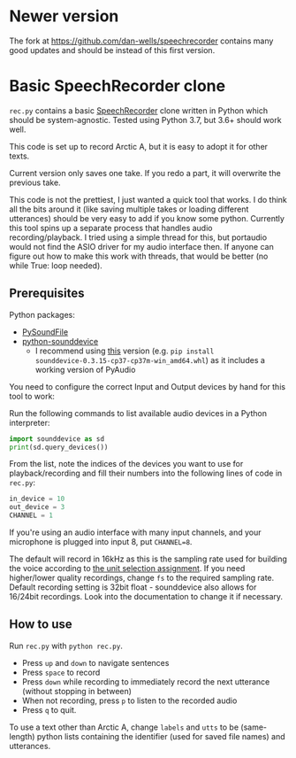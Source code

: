 # Newer version
The fork at https://github.com/dan-wells/speechrecorder contains many good updates and 
should be instead of this first version.

# Basic SpeechRecorder clone

`rec.py` contains a basic
[SpeechRecorder](http://www.cstr.ed.ac.uk/research/projects/speechrecorder/) clone written
in Python which should be system-agnostic. Tested using Python 3.7, but 3.6+ should work
well.

This code is set up to record Arctic A, but it is easy to adopt it for other texts.

Current version only saves one take. If you redo a part, it will overwrite the previous
take.

This code is not the prettiest, I just wanted a quick tool that works. I do think all the
bits around it (like saving multiple takes or loading different utterances) should be very
easy to add if you know some python. Currently this tool spins up a separate process that
handles audio recording/playback. I tried using a simple thread for this, but portaudio
would not find the ASIO driver for my audio interface then. If anyone can figure out how
to make this work with threads, that would be better (no while True: loop needed).

## Prerequisites
Python packages:

* [PySoundFile](https://pysoundfile.readthedocs.io/en/latest/)
* [python-sounddevice](https://python-sounddevice.readthedocs.io/en/0.3.15/installation.html)
    * I recommend using [this](https://www.lfd.uci.edu/~gohlke/pythonlibs/#sounddevice)
      version (e.g. `pip install sounddevice‑0.3.15‑cp37‑cp37m‑win_amd64.whl`) as it
      includes a working version of PyAudio

You need to configure the correct Input and Output devices by hand for this tool to work:

Run the following commands to list available audio devices in a Python interpreter:

```python
import sounddevice as sd
print(sd.query_devices())
``` 

From the list, note the indices of the devices you want to use for playback/recording and fill their numbers into the following lines of code in `rec.py`:
```python
in_device = 10
out_device = 3
CHANNEL = 1
``` 
If you're using an audio interface with many input channels, and your microphone is plugged into input 8, put `CHANNEL=8`.

The default will record in 16kHz as this is the sampling rate used for building the voice
according to [the unit selection
assignment](http://www.speech.zone/exercises/build-a-unit-selection-voice/?style=onepage).
If you need higher/lower quality recordings, change `fs` to the required sampling
rate. Default recording setting is 32bit float - sounddevice also allows for 16/24bit
recordings. Look into the documentation to change it if necessary.

## How to use
Run `rec.py` with `python rec.py`.

* Press `up` and `down` to navigate sentences
* Press `space` to record
* Press `down` while recording to immediately record the next utterance (without stopping
  in between)
* When not recording, press `p` to listen to the recorded audio
* Press `q` to quit.

To use a text other than Arctic A, change `labels` and `utts` to be (same-length) python
lists containing the identifier (used for saved file names) and utterances.


